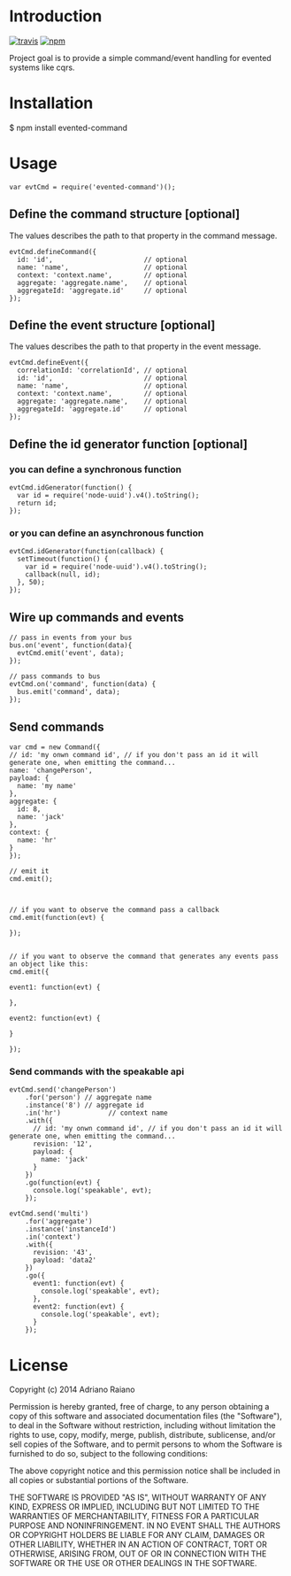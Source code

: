 # Introduction

[![travis](https://img.shields.io/travis/adrai/node-evented-command.svg)](https://travis-ci.org/adrai/node-evented-command) [![npm](https://img.shields.io/npm/v/evented-command.svg)](https://npmjs.org/package/evented-command)

Project goal is to provide a simple command/event handling for evented systems like cqrs.

# Installation

  $ npm install evented-command

# Usage

	var evtCmd = require('evented-command')();

## Define the command structure [optional] 
The values describes the path to that property in the command message.

	evtCmd.defineCommand({
	  id: 'id',                       // optional
	  name: 'name',                   // optional
	  context: 'context.name',        // optional
	  aggregate: 'aggregate.name',    // optional
	  aggregateId: 'aggregate.id'     // optional
	});

## Define the event structure [optional]
The values describes the path to that property in the event message.

	evtCmd.defineEvent({
	  correlationId: 'correlationId', // optional
	  id: 'id',                       // optional
	  name: 'name',                   // optional
	  context: 'context.name',        // optional
	  aggregate: 'aggregate.name',    // optional
	  aggregateId: 'aggregate.id'     // optional
	});

## Define the id generator function [optional]
### you can define a synchronous function

	evtCmd.idGenerator(function() {
	  var id = require('node-uuid').v4().toString();
	  return id;
	});

### or you can define an asynchronous function

	evtCmd.idGenerator(function(callback) {
	  setTimeout(function() {
	    var id = require('node-uuid').v4().toString();
	    callback(null, id);
	  }, 50);
	});

## Wire up commands and events

	// pass in events from your bus
	bus.on('event', function(data){
	  evtCmd.emit('event', data);
	});

	// pass commands to bus
	evtCmd.on('command', function(data) {
	  bus.emit('command', data);
	});

## Send commands

	var cmd = new Command({
    // id: 'my onwn command id', // if you don't pass an id it will generate one, when emitting the command...
    name: 'changePerson',
    payload: {
      name: 'my name'
    },
    aggregate: {
      id: 8,
      name: 'jack'
    },
    context: {
      name: 'hr'
    }
	});

	// emit it
	cmd.emit();



	// if you want to observe the command pass a callback
	cmd.emit(function(evt) {
		
	});


	// if you want to observe the command that generates any events pass an object like this:
	cmd.emit({

    event1: function(evt) {
    
    },
    
    event2: function(evt) {
    
    }
		
	});

### Send commands with the speakable api

	evtCmd.send('changePerson')
        .for('person') // aggregate name
        .instance('8') // aggregate id
        .in('hr')			 // context name
        .with({
          // id: 'my onwn command id', // if you don't pass an id it will generate one, when emitting the command...
          revision: '12',
          payload: {
          	name: 'jack'
          }
        })
        .go(function(evt) {
          console.log('speakable', evt);
        });

	evtCmd.send('multi')
        .for('aggregate')
        .instance('instanceId')
        .in('context')
        .with({
          revision: '43',
          payload: 'data2'
        })
        .go({
          event1: function(evt) {
            console.log('speakable', evt);
          },
          event2: function(evt) {
            console.log('speakable', evt);
          }
        });

# License

Copyright (c) 2014 Adriano Raiano

Permission is hereby granted, free of charge, to any person obtaining a copy
of this software and associated documentation files (the "Software"), to deal
in the Software without restriction, including without limitation the rights
to use, copy, modify, merge, publish, distribute, sublicense, and/or sell
copies of the Software, and to permit persons to whom the Software is
furnished to do so, subject to the following conditions:

The above copyright notice and this permission notice shall be included in
all copies or substantial portions of the Software.

THE SOFTWARE IS PROVIDED "AS IS", WITHOUT WARRANTY OF ANY KIND, EXPRESS OR
IMPLIED, INCLUDING BUT NOT LIMITED TO THE WARRANTIES OF MERCHANTABILITY,
FITNESS FOR A PARTICULAR PURPOSE AND NONINFRINGEMENT. IN NO EVENT SHALL THE
AUTHORS OR COPYRIGHT HOLDERS BE LIABLE FOR ANY CLAIM, DAMAGES OR OTHER
LIABILITY, WHETHER IN AN ACTION OF CONTRACT, TORT OR OTHERWISE, ARISING FROM,
OUT OF OR IN CONNECTION WITH THE SOFTWARE OR THE USE OR OTHER DEALINGS IN
THE SOFTWARE.
